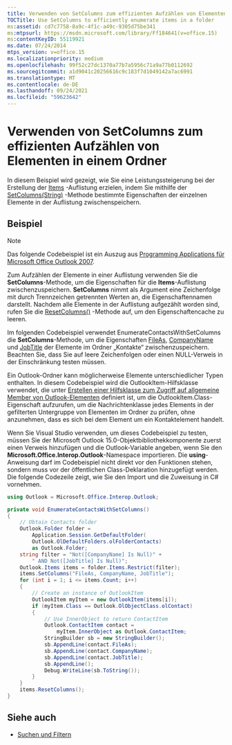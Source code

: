 ```yaml
---
title: Verwenden von SetColumns zum effizienten Aufzählen von Elementen in einem Ordner
TOCTitle: Use SetColumns to efficiently enumerate items in a folder
ms:assetid: cd7c7758-8a9c-4f1c-a49c-9305d75be341
ms:mtpsurl: https://msdn.microsoft.com/library/Ff184641(v=office.15)
ms:contentKeyID: 55119921
ms.date: 07/24/2014
mtps_version: v=office.15
ms.localizationpriority: medium
ms.openlocfilehash: 99f52c27dc1370a77b7a5956c71a9a77b0112692
ms.sourcegitcommit: a1d9041c20256616c9c183f7d1049142a7ac6991
ms.translationtype: MT
ms.contentlocale: de-DE
ms.lasthandoff: 09/24/2021
ms.locfileid: "59623642"
---
```

# <a name="use-setcolumns-to-efficiently-enumerate-items-in-a-folder"></a>Verwenden von SetColumns zum effizienten Aufzählen von Elementen in einem Ordner

In diesem Beispiel wird gezeigt, wie Sie eine Leistungssteigerung bei der Erstellung der [Items](https://msdn.microsoft.com/library/bb645287\(v=office.15\)) -Auflistung erzielen, indem Sie mithilfe der [SetColumns(String)](https://msdn.microsoft.com/library/bb610268\(v=office.15\)) -Methode bestimmte Eigenschaften der einzelnen Elemente in der Auflistung zwischenspeichern.

## <a name="example"></a>Beispiel

> [!NOTE] 
> Das folgende Codebeispiel ist ein Auszug aus [Programming Applications für Microsoft Office Outlook 2007](https://www.amazon.com/gp/product/0735622493?ie=UTF8&tag=msmsdn-20&linkCode=as2&camp=1789&creative=9325&creativeASIN=0735622493).

Zum Aufzählen der Elemente in einer Auflistung verwenden Sie die **SetColumns**-Methode, um die Eigenschaften für die **Items**-Auflistung zwischenzuspeichern. **SetColumns** nimmt als Argument eine Zeichenfolge mit durch Trennzeichen getrennten Werten an, die Eigenschaftennamen darstellt. Nachdem alle Elemente in der Auflistung aufgezählt worden sind, rufen Sie die [ResetColumns()](https://msdn.microsoft.com/library/bb624355\(v=office.15\)) -Methode auf, um den Eigenschaftencache zu leeren.

Im folgenden Codebeispiel verwendet EnumerateContactsWithSetColumns die **SetColumns**-Methode, um die Eigenschaften [FileAs](https://msdn.microsoft.com/library/bb647792\(v=office.15\)), [CompanyName](https://msdn.microsoft.com/library/bb610212\(v=office.15\)) und [JobTitle](https://msdn.microsoft.com/library/bb609294\(v=office.15\)) der Elemente im Ordner „Kontakte“ zwischenzuspeichern. Beachten Sie, dass Sie auf leere Zeichenfolgen oder einen NULL-Verweis in der Einschränkung testen müssen.

Ein Outlook-Ordner kann möglicherweise Elemente unterschiedlicher Typen enthalten. In diesem Codebeispiel wird die OutlookItem-Hilfsklasse verwendet, die unter [Erstellen einer Hilfsklasse zum Zugriff auf allgemeine Member von Outlook-Elementen](how-to-create-a-helper-class-to-access-common-outlook-item-members.md) definiert ist, um die OutlookItem.Class-Eigenschaft aufzurufen, um die Nachrichtenklasse jedes Elements in der gefilterten Untergruppe von Elementen im Ordner zu prüfen, ohne anzunehmen, dass es sich bei dem Element um ein Kontaktelement handelt.

Wenn Sie Visual Studio verwenden, um dieses Codebeispiel zu testen, müssen Sie der Microsoft Outlook 15.0-Objektbibliothekkomponente zuerst einen Verweis hinzufügen und die Outlook-Variable angeben, wenn Sie den **Microsoft.Office.Interop.Outlook**-Namespace importieren. Die **using**-Anweisung darf im Codebeispiel nicht direkt vor den Funktionen stehen, sondern muss vor der öffentlichen Class-Deklaration hinzugefügt werden. Die folgende Codezeile zeigt, wie Sie den Import und die Zuweisung in C\# vornehmen.

```csharp
using Outlook = Microsoft.Office.Interop.Outlook;
```


```csharp
private void EnumerateContactsWithSetColumns()
{
    // Obtain Contacts folder
    Outlook.Folder folder =
        Application.Session.GetDefaultFolder(
        Outlook.OlDefaultFolders.olFolderContacts)
        as Outlook.Folder;
    string filter = "Not([CompanyName] Is Null)" +
        " AND Not([JobTitle] Is Null)";
    Outlook.Items items = folder.Items.Restrict(filter);
    items.SetColumns("FileAs, CompanyName, JobTitle");
    for (int i = 1; i <= items.Count; i++)
    {
        // Create an instance of OutlookItem
        OutlookItem myItem = new OutlookItem(items[i]);
        if (myItem.Class == Outlook.OlObjectClass.olContact)
        {
            // Use InnerObject to return ContactItem
            Outlook.ContactItem contact =
                myItem.InnerObject as Outlook.ContactItem;
            StringBuilder sb = new StringBuilder();
            sb.AppendLine(contact.FileAs);
            sb.AppendLine(contact.CompanyName);
            sb.AppendLine(contact.JobTitle);
            sb.AppendLine();
            Debug.WriteLine(sb.ToString());
        }
    }
    items.ResetColumns();
}
```

## <a name="see-also"></a>Siehe auch

- [Suchen und Filtern](search-and-filter.md)

